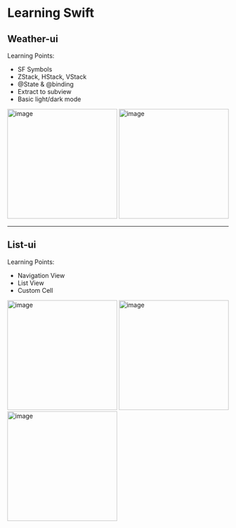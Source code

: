 # Learning Swift

## Weather-ui
Learning Points:
* SF Symbols
* ZStack, HStack, VStack
* @State & @binding
* Extract to subview
* Basic light/dark mode

<img width="250" alt="image" src="https://github.com/JaynPan/swift-weather-ui/assets/40001097/aaa0a23d-5ae0-4d14-8c2e-eddde20ed20e">
<img width="250" alt="image" src="https://github.com/JaynPan/swift-weather-ui/assets/40001097/f4488eee-e712-4512-9f5f-63149381ce78">


---
## List-ui
Learning Points:
* Navigation View
* List View
* Custom Cell

<img width="250" alt="image" src="https://github.com/JaynPan/swift-weather-ui/assets/40001097/dea88e83-dd5e-4628-bc50-5f868fbb7f83">
<img width="250" alt="image" src="https://github.com/JaynPan/swift-weather-ui/assets/40001097/fb67a1a0-7da5-4d0c-a107-3b036d43e79a">
<img width="250" alt="image" src="https://github.com/JaynPan/swift-weather-ui/assets/40001097/fcff9be7-93e0-403b-a001-04aa5a4e24d2">



